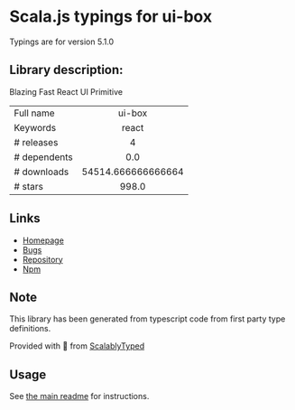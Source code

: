 
# Scala.js typings for ui-box

Typings are for version 5.1.0

## Library description:
Blazing Fast React UI Primitive

|                    |                 |
| ------------------ | :-------------: |
| Full name          | ui-box |
| Keywords           | react |
| # releases         | 4 |
| # dependents       | 0.0 |
| # downloads        | 54514.666666666664 |
| # stars            | 998.0 |

## Links
- [Homepage](https://github.com/segmentio/ui-box#readme)
- [Bugs](https://github.com/segmentio/ui-box/issues)
- [Repository](https://github.com/segmentio/ui-box)
- [Npm](https://www.npmjs.com/package/ui-box)
    


## Note
This library has been generated from typescript code from first party type definitions.

Provided with :purple_heart: from [ScalablyTyped](https://github.com/oyvindberg/ScalablyTyped)

## Usage
See [the main readme](../../readme.md) for instructions.


